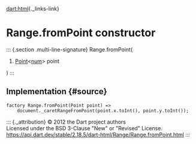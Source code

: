 [dart:html](../../dart-html/dart-html-library){._links-link}

Range.fromPoint constructor
===========================

::: {.section .multi-line-signature}
Range.fromPoint(

1.  [Point](../../dart-math/point-class)\<[num](../../dart-core/num-class)\>
    point

)
:::

Implementation {#source}
--------------

``` {.language-dart data-language="dart"}
factory Range.fromPoint(Point point) =>
    document._caretRangeFromPoint(point.x.toInt(), point.y.toInt());
```

::: {._attribution}
© 2012 the Dart project authors\
Licensed under the BSD 3-Clause \"New\" or \"Revised\" License.\
<https://api.dart.dev/stable/2.18.5/dart-html/Range/Range.fromPoint.html>
:::
